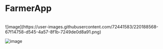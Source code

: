 # FarmerApp
 <br />
![image](https://user-images.githubusercontent.com/72441583/220188568-67f14758-d545-4a57-8f1b-7249de0d8a91.png)

 <br />
 
 ![image](https://user-images.githubusercontent.com/72441583/220188710-974ea39e-ea1b-4dc9-a0ec-b3275b93c349.png)
